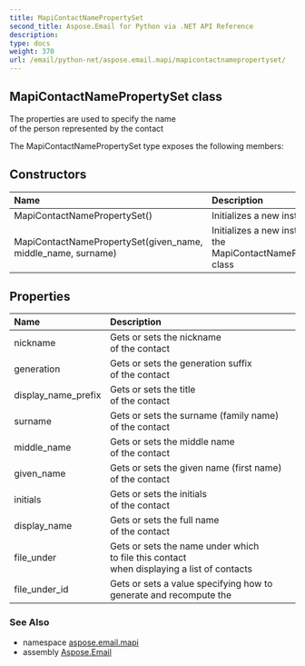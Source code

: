 ```yaml
---
title: MapiContactNamePropertySet
second_title: Aspose.Email for Python via .NET API Reference
description: 
type: docs
weight: 370
url: /email/python-net/aspose.email.mapi/mapicontactnamepropertyset/
---
```


## MapiContactNamePropertySet class

The properties are used to specify the name <br/>            of the person represented by the contact

The MapiContactNamePropertySet type exposes the following members:
## Constructors
| Name | Description |
| :- | :- |
|MapiContactNamePropertySet()|Initializes a new instance of|
|MapiContactNamePropertySet(given_name, middle_name, surname)|Initializes a new instance of the MapiContactNamePropertySet class|
## Properties
| Name | Description |
| :- | :- |
|nickname|Gets or sets the nickname <br/>            of the contact|
|generation|Gets or sets the generation suffix <br/>            of the contact|
|display_name_prefix|Gets or sets the title <br/>            of the contact|
|surname|Gets or sets the surname (family name) <br/>            of the contact|
|middle_name|Gets or sets the middle name <br/>            of the contact|
|given_name|Gets or sets the given name (first name) <br/>            of the contact|
|initials|Gets or sets the initials <br/>            of the contact|
|display_name|Gets or sets the full name <br/>            of the contact|
|file_under|Gets or sets the name under which <br/>            to file this contact <br/>            when displaying a list of contacts|
|file_under_id|Gets or sets a value specifying how to generate and recompute the|

### See Also

* namespace [aspose.email.mapi](/email/python-net/aspose.email.mapi/)
* assembly [Aspose.Email](/slides/python-net/)

